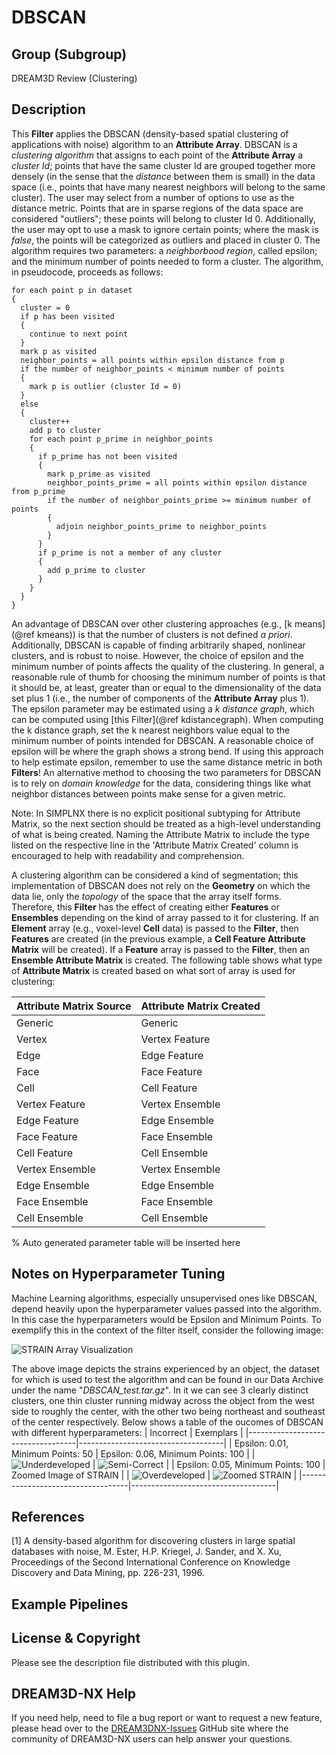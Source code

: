 # DBSCAN

## Group (Subgroup)

DREAM3D Review (Clustering)

## Description

This **Filter** applies the DBSCAN (density-based spatial clustering of applications with noise) algorithm to an **Attribute Array**.  DBSCAN is a _clustering algorithm_ that assigns to each point of the **Attribute Array** a _cluster Id_; points that have the same cluster Id are grouped together more densely (in the sense that the _distance_ between them is small) in the data space (i.e., points that have many nearest neighbors will belong to the same cluster).  The user may select from a number of options to use as the distance metric.  Points that are in sparse regions of the data space are considered "outliers"; these points will belong to cluster Id 0.  Additionally, the user may opt to use a mask to ignore certain points; where the mask is _false_, the points will be categorized as outliers and placed in cluster 0.  The algorithm requires two parameters: a _neighborbood region_, called epsilon; and the minimum number of points needed to form a cluster.  The algorithm, in pseudocode, proceeds as follows:

    for each point p in dataset
    {
      cluster = 0
      if p has been visited
      {
        continue to next point
      }
      mark p as visited
      neighbor_points = all points within epsilon distance from p
      if the number of neighbor_points < minimum number of points
      {
        mark p is outlier (cluster Id = 0)
      }
      else
      {
        cluster++
        add p to cluster
        for each point p_prime in neighbor_points
        {
          if p_prime has not been visited
          {
            mark p_prime as visited
            neighbor_points_prime = all points within epsilon distance from p_prime
            if the number of neighbor_points_prime >= minimum number of points
            {
              adjoin neighbor_points_prime to neighbor_points
            }
          }
          if p_prime is not a member of any cluster
          {
            add p_prime to cluster
          }
        }
      }
    }

An advantage of DBSCAN over other clustering approaches (e.g., [k means](@ref kmeans)) is that the number of clusters is not defined _a priori_.  Additionally, DBSCAN is capable of finding arbitrarily shaped, nonlinear clusters, and is robust to noise.  However, the choice of epsilon and the minimum number of points affects the quality of the clustering.  In general, a reasonable rule of thumb for choosing the minimum number of points is that it should be, at least, greater than or equal to the dimensionality of the data set plus 1 (i.e., the number of components of the **Attribute Array** plus 1).  The epsilon parameter may be estimated using a _k distance graph_, which can be computed using [this Filter](@ref kdistancegraph).  When computing the k distance graph, set the k nearest neighbors value equal to the minimum number of points intended for DBSCAN.  A reasonable choice of epsilon will be where the graph shows a strong bend.  If using this approach to help estimate epsilon, remember to use the same distance metric in both **Filters**!  An alternative method to choosing the two parameters for DBSCAN is to rely on _domain knowledge_ for the data, considering things like what neighbor distances between points make sense for a given metric.  

Note: In SIMPLNX there is no explicit positional subtyping for Attribute Matrix, so the next section should be treated as a high-level understanding of what is being created. Naming the Attribute Matrix to include the type listed on the respective line in the 'Attribute Matrix Created' column is encouraged to help with readability and comprehension.

A clustering algorithm can be considered a kind of segmentation; this implementation of DBSCAN does not rely on the **Geometry** on which the data lie, only the _topology_ of the space that the array itself forms.  Therefore, this **Filter** has the effect of creating either **Features** or **Ensembles** depending on the kind of array passed to it for clustering.  If an **Element** array (e.g., voxel-level **Cell** data) is passed to the **Filter**, then **Features** are created (in the previous example, a **Cell Feature Attribute Matrix** will be created).  If a **Feature** array is passed to the **Filter**, then an **Ensemble Attribute Matrix** is created.  The following table shows what type of **Attribute Matrix** is created based on what sort of array is used for clustering:

| Attribute Matrix Source | Attribute Matrix Created |
|------------------|--------------------|
| Generic | Generic |
| Vertex | Vertex Feature |
| Edge | Edge Feature |
| Face | Face Feature |
| Cell | Cell Feature|
| Vertex Feature | Vertex Ensemble |
| Edge Feature | Edge Ensemble |
| Face Feature | Face Ensemble |
| Cell Feature | Cell Ensemble|
| Vertex Ensemble | Vertex Ensemble |
| Edge Ensemble | Edge Ensemble |
| Face Ensemble | Face Ensemble |
| Cell Ensemble | Cell Ensemble|

% Auto generated parameter table will be inserted here

## Notes on Hyperparameter Tuning

Machine Learning algorithms, especially unsupervised ones like DBSCAN, depend heavily upon the hyperparameter values passed into the algorithm. In this case the hyperparameters would be Epsilon and Minimum Points. To exemplify this in the context of the filter itself, consider the following image:

![STRAIN Array Visualization](Images/DBSCAN_strain_vis.png)

The above image depicts the strains experienced by an object, the dataset for which is used to test the algorithm and can be found in our Data Archive under the name "_DBSCAN_test.tar.gz_". In it we can see 3 clearly distinct clusters, one thin cluster running midway across the object from the west side to roughly the center, with the other two being northeast and southeast of the center respectively. Below shows a table of the oucomes of DBSCAN with different hyperparameters:
| Incorrect | Exemplars |
|-----------------------------------|------------------------------------|
| Epsilon: 0.01, Minimum Points: 50 | Epsilon: 0.06, Minimum Points: 100 |
| ![Underdeveloped](Images/DBSCAN_underdeveloped.png) | ![Semi-Correct](Images/DBSCAN_semi_correct.png) |
| Epsilon: 0.05, Minimum Points: 100 | Zoomed Image of STRAIN |
| ![Overdeveloped](Images/DBSCAN_overdeveloped.png) | ![Zoomed STRAIN](Images/DBSCAN_zoomed_strain.png) |
|-----------------------------------|------------------------------------|

## References

[1] A density-based algorithm for discovering clusters in large spatial databases with noise, M. Ester, H.P. Kriegel, J. Sander, and X. Xu, Proceedings of the Second International Conference on Knowledge Discovery and Data Mining, pp. 226-231, 1996.

## Example Pipelines

## License & Copyright

Please see the description file distributed with this plugin.

## DREAM3D-NX Help

If you need help, need to file a bug report or want to request a new feature, please head over to the [DREAM3DNX-Issues](https://github.com/BlueQuartzSoftware/DREAM3DNX-Issues/discussions) GitHub site where the community of DREAM3D-NX users can help answer your questions.
